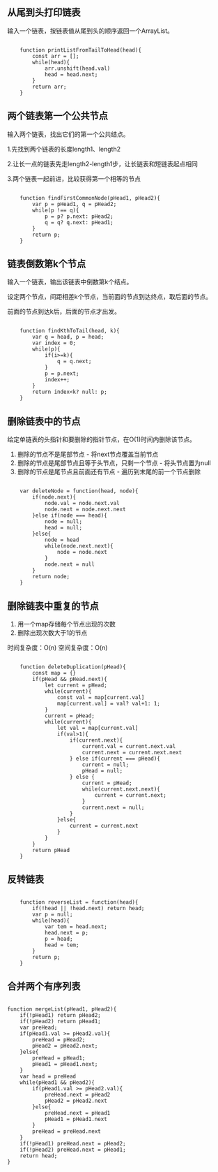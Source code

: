 ## 从尾到头打印链表

输入一个链表，按链表值从尾到头的顺序返回一个ArrayList。

```

	function printListFromTailToHead(head){
		const arr = [];
		while(head){
			arr.unshift(head.val)
			head = head.next;
		}
		return arr;
	}
```

## 两个链表第一个公共节点

输入两个链表，找出它们的第一个公共结点。

1.先找到两个链表的长度length1、length2

2.让长一点的链表先走length2-length1步，让长链表和短链表起点相同

3.两个链表一起前进，比较获得第一个相等的节点

```

	function findFirstCommonNode(pHead1, pHead2){
		var p = pHead1, q = pHead2;
		while(p !== q){
			p = p? p.next: pHead2;
			q = q? q.next: pHead1;
		}
		return p;
	}
```

## 链表倒数第k个节点

输入一个链表，输出该链表中倒数第k个结点。

设定两个节点，间距相差k个节点，当前面的节点到达终点，取后面的节点。

前面的节点到达k后，后面的节点才出发。

```

	function findKthToTail(head, k){
		var q = head, p = head;
		var index = 0;
		while(p){
			if(i>=k){
				q = q.next;
			}
			p = p.next;
			index++;
		}
		return index<k? null: p;
	}
```

## 删除链表中的节点

给定单链表的头指针和要删除的指针节点，在O(1)时间内删除该节点。

1. 删除的节点不是尾部节点 - 将next节点覆盖当前节点
2. 删除的节点是尾部节点且等于头节点，只剩一个节点 - 将头节点置为null
3. 删除的节点是尾节点且前面还有节点 - 遍历到末尾的前一个节点删除

```

	var deleteNode = function(head, node){
		if(node.next){
			node.val = node.next.val
			node.next = node.next.next
		}else if(node === head){
			node = null;
			head = null;
		}else{
			node = head
			while(node.next.next){
				node = node.next
			}
			node.next = null
		}
		return node;
	}
```

## 删除链表中重复的节点

1. 用一个map存储每个节点出现的次数
2. 删除出现次数大于1的节点

时间复杂度：O(n)
空间复杂度：O(n)

```

	function deleteDuplication(pHead){
		const map = {}
		if(pHead && pHead.next){
			let current = pHead;
			while(current){
				const val = map[current.val]
				map[current.val] = val? val+1: 1;
			}
			current = pHead;
			while(current){
				let val = map[current.val]
				if(val>1){
					if(current.next){
						current.val = current.next.val
						current.next = current.next.next
					} else if(current === pHead){
						current = null;
						pHead = null;
					} else {
						current = pHead;
						while(current.next.next){
							current = current.next;
						}
						current.next = null;
					}
				}else{
					current = current.next
				}
			}
		}
		return pHead
	}
```

## 反转链表

```

	function reverseList = function(head){
		if(!head || !head.next) return head;
		var p = null;
		while(head){
			var tem = head.next;
			head.next = p;
			p = head;
			head = tem;
		}
		return p;
	}
```

## 合并两个有序列表

```

function mergeList(pHead1, pHead2){
	if(!pHead1) return pHead2;
	if(!pHead2) return pHead1;
	var preHead;
	if(pHead1.val >= pHead2.val){
		preHead = pHead2;
		pHead2 = pHead2.next;
	}else{
		preHead = pHead1;
		pHead1 = pHead1.next;
	}
	var head = preHead
	while(pHead1 && pHead2){
		if(pHead1.val >= pHead2.val){
			preHead.next = pHead2
			pHead2 = pHead2.next		
		}else{
			preHead.next = pHead1
			pHead1 = pHead1.next
		}
		preHead = preHead.next
	}
	if(!pHead1) preHead.next = pHead2;
	if(!pHead2) preHead.next = pHead1;
	return head;
}
```
